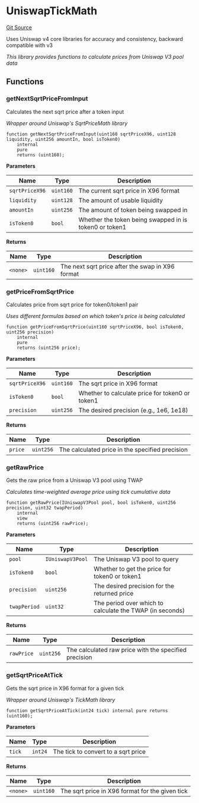 # UniswapTickMath
[Git Source](https://github.com/nebula-labs-xyz/lendefi-protocol/blob/d0b15d8d57415f38e3db367bb9e72ba910580c33/contracts/lender/lib/UniswapTickMath.sol)

Uses Uniswap v4 core libraries for accuracy and consistency, backward compatible with v3

*This library provides functions to calculate prices from Uniswap V3 pool data*


## Functions
### getNextSqrtPriceFromInput

Calculates the next sqrt price after a token input

*Wrapper around Uniswap's SqrtPriceMath library*


```solidity
function getNextSqrtPriceFromInput(uint160 sqrtPriceX96, uint128 liquidity, uint256 amountIn, bool isToken0)
    internal
    pure
    returns (uint160);
```
**Parameters**

|Name|Type|Description|
|----|----|-----------|
|`sqrtPriceX96`|`uint160`|The current sqrt price in X96 format|
|`liquidity`|`uint128`|The amount of usable liquidity|
|`amountIn`|`uint256`|The amount of token being swapped in|
|`isToken0`|`bool`|Whether the token being swapped in is token0 or token1|

**Returns**

|Name|Type|Description|
|----|----|-----------|
|`<none>`|`uint160`|The next sqrt price after the swap in X96 format|


### getPriceFromSqrtPrice

Calculates price from sqrt price for token0/token1 pair

*Uses different formulas based on which token's price is being calculated*


```solidity
function getPriceFromSqrtPrice(uint160 sqrtPriceX96, bool isToken0, uint256 precision)
    internal
    pure
    returns (uint256 price);
```
**Parameters**

|Name|Type|Description|
|----|----|-----------|
|`sqrtPriceX96`|`uint160`|The sqrt price in X96 format|
|`isToken0`|`bool`|Whether to calculate price for token0 or token1|
|`precision`|`uint256`|The desired precision (e.g., 1e6, 1e18)|

**Returns**

|Name|Type|Description|
|----|----|-----------|
|`price`|`uint256`|The calculated price in the specified precision|


### getRawPrice

Gets the raw price from a Uniswap V3 pool using TWAP

*Calculates time-weighted average price using tick cumulative data*


```solidity
function getRawPrice(IUniswapV3Pool pool, bool isToken0, uint256 precision, uint32 twapPeriod)
    internal
    view
    returns (uint256 rawPrice);
```
**Parameters**

|Name|Type|Description|
|----|----|-----------|
|`pool`|`IUniswapV3Pool`|The Uniswap V3 pool to query|
|`isToken0`|`bool`|Whether to get the price for token0 or token1|
|`precision`|`uint256`|The desired precision for the returned price|
|`twapPeriod`|`uint32`|The period over which to calculate the TWAP (in seconds)|

**Returns**

|Name|Type|Description|
|----|----|-----------|
|`rawPrice`|`uint256`|The calculated raw price with the specified precision|


### getSqrtPriceAtTick

Gets the sqrt price in X96 format for a given tick

*Wrapper around Uniswap's TickMath library*


```solidity
function getSqrtPriceAtTick(int24 tick) internal pure returns (uint160);
```
**Parameters**

|Name|Type|Description|
|----|----|-----------|
|`tick`|`int24`|The tick to convert to a sqrt price|

**Returns**

|Name|Type|Description|
|----|----|-----------|
|`<none>`|`uint160`|The sqrt price in X96 format for the given tick|


